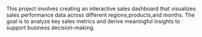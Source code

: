 This project involves creating an interactive sales dashboard that visualizes sales performance data across different regions,products,and months.
The goal is to analyze key sales metrics and derive meaningful insights to support business decision-making.
